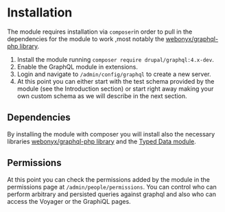 # Installation

The module requires installation via `composer`in order to pull in the dependencies for the module to work ,most notably the [webonyx/graphql-php library](https://github.com/webonyx/graphql-php).

1. Install the module running `composer require drupal/graphql:4.x-dev`.
2. Enable the GraphQL module in extensions.
3. Login and navigate to `/admin/config/graphql` to create a new server.
4. At this point you can either start with the test schema provided by the module (see the Introduction section) or start right away making your own custom schema as we will describe in the next section.

## Dependencies

By installing the module with composer you will install also the necessary libraries [webonyx/graphql-php library](https://github.com/webonyx/graphql-php) and the [Typed Data module](https://www.drupal.org/project/typed_data).

## Permissions

At this point you can check the permissions added by the module in the permissions page at `/admin/people/permissions`. You can control who can perform arbitrary and persisted queries against graphql and also who can access the Voyager or the GraphiQL pages.

